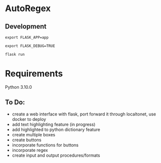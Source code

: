 # AutoRegex

## Development

```
export FLASK_APP=app

export FLASK_DEBUG=TRUE

flask run
```

# Requirements

Python 3.10.0

## To Do:

- create a web interface with flask, port forward it through localtonet, use docker to deploy
- add text highlighting feature (in progress)
- add highlighted to python dictionary feature
- create multiple boxes
- create buttons
- incorporate functions for buttons
- incorporate regex
- create input and output procedures/formats
